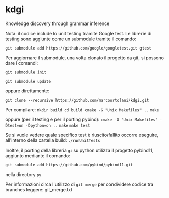 # kdgi
Knowledge discovery through grammar inference

Nota: il codice include lo unit testing tramite Google test.
Le librerie di testing sono aggiunte come un submodule tramite il comando:

`git submodule add https://github.com/google/googletest.git gtest`

Per aggiornare il submodule, una volta clonato il progetto da git, si possono dare i comandi:

`git submodule init`

`git submodule update`

oppure direttamente:

`git clone --recursive https://github.com/marcoortolani/kdgi.git`

Per compilare:
`mkdir build cd build cmake -G "Unix Makefiles" ..`
`make`

oppure (per il testing e per il porting pybind):
`cmake -G "Unix Makefiles" -Dtest=on -Dpython=on ..`
`make`
`make test`

Se si vuole vedere quale specifico test è riuscito/fallito occorre eseguire, all'interno della cartella build:
`./runUnitTests`

Inoltre, il porting della libreria `gi` su python utilizza il progetto pybind11, aggiunto mediante il comando:

`git submodule add https://github.com/pybind/pybind11.git`

nella directory `py`

Per informazioni circa l'utilizzo di `git merge`  per condividere codice tra branches leggere:
git_merge.txt
